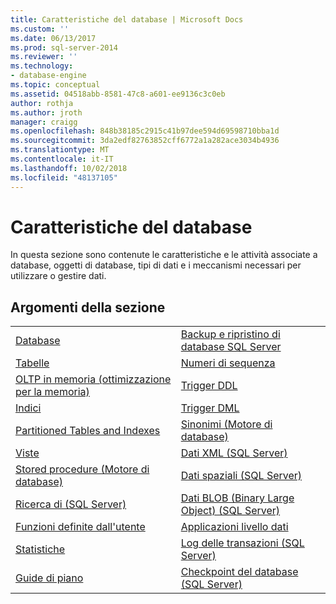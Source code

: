 ```yaml
---
title: Caratteristiche del database | Microsoft Docs
ms.custom: ''
ms.date: 06/13/2017
ms.prod: sql-server-2014
ms.reviewer: ''
ms.technology:
- database-engine
ms.topic: conceptual
ms.assetid: 04518abb-8581-47c8-a601-ee9136c3c0eb
author: rothja
ms.author: jroth
manager: craigg
ms.openlocfilehash: 848b38185c2915c41b97dee594d69598710bba1d
ms.sourcegitcommit: 3da2edf82763852cff6772a1a282ace3034b4936
ms.translationtype: MT
ms.contentlocale: it-IT
ms.lasthandoff: 10/02/2018
ms.locfileid: "48137105"
---
```

# <a name="database-features"></a>Caratteristiche del database
  In questa sezione sono contenute le caratteristiche e le attività associate a database, oggetti di database, tipi di dati e i meccanismi necessari per utilizzare o gestire dati.  
  
## <a name="in-this-section"></a>Argomenti della sezione  
  
|||
|--|--|
|[Database](databases/databases.md)|[Backup e ripristino di database SQL Server](backup-restore/back-up-and-restore-of-sql-server-databases.md)|  
|[Tabelle](tables/tables.md)|[Numeri di sequenza](sequence-numbers/sequence-numbers.md)|[Informazioni sull'importazione ed esportazione bulk di dati &#40;SQL Server&#41;](import-export/bulk-import-and-export-of-data-sql-server.md)|  
|[OLTP in memoria &#40;ottimizzazione per la memoria&#41;](in-memory-oltp/in-memory-oltp-in-memory-optimization.md)|[Trigger DDL](triggers/ddl-triggers.md)|[Compressione dei dati](data-compression/data-compression.md)|  
|[Indici](indexes/indexes.md)|[Trigger DML](triggers/dml-triggers.md)|[Oggetti di automazione OLE in Transact-SQL](stored-procedures/ole-automation-objects-in-transact-sql.md)|  
|[Partitioned Tables and Indexes](partitions/partitioned-tables-and-indexes.md)|[Sinonimi &#40;Motore di database&#41;](synonyms/synonyms-database-engine.md)|[Notifiche degli eventi](service-broker/event-notifications.md)|  
|[Viste](views/views.md)|[Dati XML &#40;SQL Server&#41;](xml/xml-data-sql-server.md)|[Monitoraggio e ottimizzazione delle prestazioni](performance/monitor-and-tune-for-performance.md)|  
|[Stored procedure &#40;Motore di database&#41;](stored-procedures/stored-procedures-database-engine.md)|[Dati spaziali &#40;SQL Server&#41;](spatial/spatial-data-sql-server.md)||  
|[Ricerca di &#40;SQL Server&#41;](../database-engine/search-sql-server.md)|[Dati BLOB &#40;Binary Large Object&#41; &#40;SQL Server&#41;](blob/binary-large-object-blob-data-sql-server.md)||  
|[Funzioni definite dall'utente](user-defined-functions/user-defined-functions.md)|[Applicazioni livello dati](data-tier-applications/data-tier-applications.md)||  
|[Statistiche](statistics/statistics.md)|[Log delle transazioni &#40;SQL Server&#41;](logs/the-transaction-log-sql-server.md)||  
|[Guide di piano](performance/plan-guides.md)|[Checkpoint del database &#40;SQL Server&#41;](logs/database-checkpoints-sql-server.md)||  
  
  
